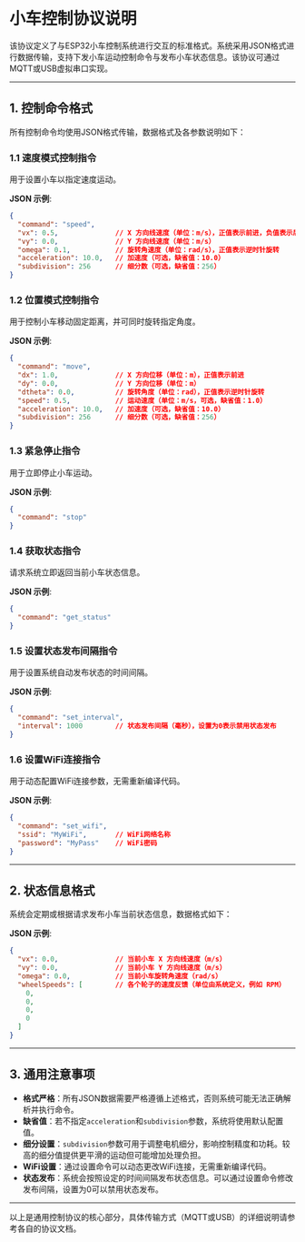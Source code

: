 # 小车控制协议说明

该协议定义了与ESP32小车控制系统进行交互的标准格式。系统采用JSON格式进行数据传输，支持下发小车运动控制命令与发布小车状态信息。该协议可通过MQTT或USB虚拟串口实现。

---

## 1. 控制命令格式

所有控制命令均使用JSON格式传输，数据格式及各参数说明如下：

### 1.1 速度模式控制指令

用于设置小车以指定速度运动。

**JSON 示例**:
```json
{
  "command": "speed",
  "vx": 0.5,              // X 方向线速度（单位：m/s），正值表示前进，负值表示后退
  "vy": 0.0,              // Y 方向线速度（单位：m/s）
  "omega": 0.1,           // 旋转角速度（单位：rad/s），正值表示逆时针旋转
  "acceleration": 10.0,   // 加速度（可选，缺省值：10.0）
  "subdivision": 256      // 细分数（可选，缺省值：256）
}
```

### 1.2 位置模式控制指令

用于控制小车移动固定距离，并可同时旋转指定角度。

**JSON 示例**:
```json
{
  "command": "move",
  "dx": 1.0,              // X 方向位移（单位：m），正值表示前进
  "dy": 0.0,              // Y 方向位移（单位：m）
  "dtheta": 0.0,          // 旋转角度（单位：rad），正值表示逆时针旋转
  "speed": 0.5,           // 运动速度（单位：m/s，可选，缺省值：1.0）
  "acceleration": 10.0,   // 加速度（可选，缺省值：10.0）
  "subdivision": 256      // 细分数（可选，缺省值：256）
}
```

### 1.3 紧急停止指令

用于立即停止小车运动。

**JSON 示例**:
```json
{
  "command": "stop"
}
```

### 1.4 获取状态指令

请求系统立即返回当前小车状态信息。

**JSON 示例**:
```json
{
  "command": "get_status"
}
```

### 1.5 设置状态发布间隔指令

用于设置系统自动发布状态的时间间隔。

**JSON 示例**:
```json
{
  "command": "set_interval",
  "interval": 1000        // 状态发布间隔（毫秒），设置为0表示禁用状态发布
}
```

### 1.6 设置WiFi连接指令

用于动态配置WiFi连接参数，无需重新编译代码。

**JSON 示例**:
```json
{
  "command": "set_wifi",
  "ssid": "MyWiFi",       // WiFi网络名称
  "password": "MyPass"    // WiFi密码
}
```

---

## 2. 状态信息格式

系统会定期或根据请求发布小车当前状态信息，数据格式如下：

**JSON 示例**:
```json
{
  "vx": 0.0,              // 当前小车 X 方向线速度（m/s）
  "vy": 0.0,              // 当前小车 Y 方向线速度（m/s）
  "omega": 0.0,           // 当前小车旋转角速度（rad/s）
  "wheelSpeeds": [        // 各个轮子的速度反馈（单位由系统定义，例如 RPM）
    0,
    0,
    0,
    0
  ]
}
```

---

## 3. 通用注意事项

- **格式严格**：所有JSON数据需要严格遵循上述格式，否则系统可能无法正确解析并执行命令。
- **缺省值**：若不指定`acceleration`和`subdivision`参数，系统将使用默认配置值。
- **细分设置**：`subdivision`参数可用于调整电机细分，影响控制精度和功耗。较高的细分值提供更平滑的运动但可能增加处理负担。
- **WiFi设置**：通过设置命令可以动态更改WiFi连接，无需重新编译代码。
- **状态发布**：系统会按照设定的时间间隔发布状态信息。可以通过设置命令修改发布间隔，设置为0可以禁用状态发布。

---

以上是通用控制协议的核心部分，具体传输方式（MQTT或USB）的详细说明请参考各自的协议文档。 